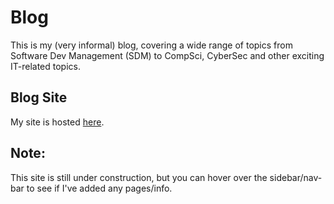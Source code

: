 # Blog
This is my (very informal) blog, covering a wide range of topics from Software Dev Management (SDM) to CompSci, CyberSec and other exciting IT-related topics.

## Blog Site
My site is hosted [here](https://cyber-finn.github.io/Blog/).

## Note:
This site is still under construction, but you can hover over the sidebar/nav-bar to see if I've added any pages/info.
